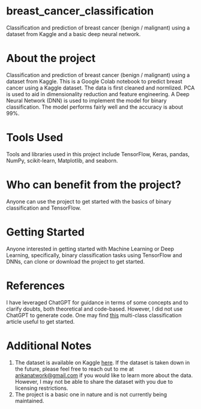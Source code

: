 # breast_cancer_classification
Classification and prediction of breast cancer (benign / malignant) using a dataset from Kaggle and a basic deep neural network.
# About the project
Classification and prediction of breast cancer (benign / malignant) using a dataset from Kaggle.
This is a Google Colab notebook to predict breast cancer using a Kaggle dataset. The data is first cleaned and normlized. PCA is used to aid in dimensionality reduction and feature engineering. A Deep Neural Network (DNN) is used to implement the model for binary classification. The model performs fairly well and the accuracy is about 99%.

# Tools Used
Tools and libraries used in this project include TensorFlow, Keras, pandas, NumPy, scikit-learn, Matplotlib, and seaborn.

# Who can benefit from the project?
Anyone can use the project to get started with the basics of binary classification and TensorFlow.

# Getting Started
Anyone interested in getting started with Machine Learning or Deep Learning, specifically, binary classification tasks using TensorFlow and DNNs, can clone or download the project to get started.

# References
I have leveraged ChatGPT for guidance in terms of some concepts and to clarify doubts, both theoretical and code-based. However, I did not use ChatGPT to generate code. One may find [this](https://saturncloud.io/blog/multiclass-logistic-regression-with-tensorflow-20-a-comprehensive-guide/#3) multi-class classification article useful to get started.

# Additional Notes
1. The dataset is available on Kaggle [here](https://www.kaggle.com/datasets/erdemtaha/cancer-data/data). If the dataset is taken down in the future, please feel free to reach out to me at ankanatwork@gmail.com if you would like to learn more about the data. However, I may not be able to share the dataset with you due to licensing restrictions.
2. The project is a basic one in nature and is not currently being maintained.
